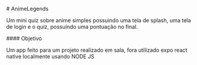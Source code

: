 # AnimeLegends

Um mini quiz sobre anime simples possuindo uma tela de splash, uma tela de login e o quiz, possuíndo uma pontuação no final.

#### Objetivo

Um app feito para um projeto realizado em sala, fora utilizado expo react native localmente usando NODE JS
